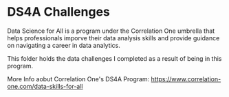 # DS4A Challenges

Data Science for All is a program under the Correlation One umbrella that helps professionals imporve their data analysis skills and provide guidance on navigating a career in data analytics.

This folder holds the data challenges I completed as a result of being in this program.

More Info aobut Correlation One's DS4A Program: https://www.correlation-one.com/data-skills-for-all
